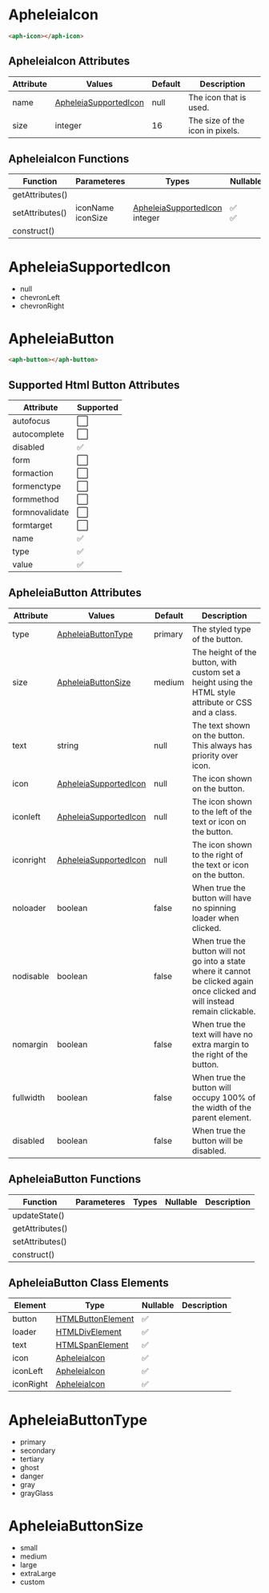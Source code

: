 # ApheleiaIcon

```html
<aph-icon></aph-icon>
```

## ApheleiaIcon Attributes

| Attribute | Values                                          | Default | Description                     |
| --------- | ----------------------------------------------- | ------- | ------------------------------- |
| name      | [ApheleiaSupportedIcon](#apheleiasupportedicon) | null    | The icon that is used.          |
| size      | integer                                         | 16      | The size of the icon in pixels. |

## ApheleiaIcon Functions

| Function        | Parameteres             | Types                                                         | Nullable | Description                                 |
| --------------- | ----------------------- | ------------------------------------------------------------- | -------- | ------------------------------------------- |
| getAttributes() |                         |                                                               |          |                                             |
| setAttributes() | iconName <br/> iconSize | [ApheleiaSupportedIcon](#apheleiasupportedicon)<br/>  integer |           :white_check_mark: <br/> :white_check_mark: ||
| construct()     |                         |                                                               |          |                                             |

# ApheleiaSupportedIcon

- null
- chevronLeft
- chevronRight

# ApheleiaButton

```html
<aph-button></aph-button>
```

## Supported Html Button Attributes

| Attribute      | Supported            |
| -------------- | -------------------- |
| autofocus      | :white_large_square: |
| autocomplete   | :white_large_square: |
| disabled       | :white_check_mark:   |
| form           | :white_large_square: |
| formaction     | :white_large_square: |
| formenctype    | :white_large_square: |
| formmethod     | :white_large_square: |
| formnovalidate | :white_large_square: |
| formtarget     | :white_large_square: |
| name           | :white_check_mark:   |
| type           | :white_check_mark:   |
| value          | :white_check_mark:   |

## ApheleiaButton Attributes

| Attribute | Values                                          | Default | Description                                                                                                                    |
| --------- | ----------------------------------------------- | ------- | ------------------------------------------------------------------------------------------------------------------------------ |
| type      | [ApheleiaButtonType](#apheleiabuttontype)       | primary | The styled type of the button.                                                                                                 |
| size      | [ApheleiaButtonSize](#apheleiabuttonsize)       | medium  | The height of the button, with custom set a height using the HTML style attribute or CSS and a class.                          |
| text      | string                                          | null    | The text shown on the button. This always has priority over icon.                                                              |
| icon      | [ApheleiaSupportedIcon](#apheleiasupportedicon) | null    | The icon shown on the button.                                                                                                  |
| iconleft  | [ApheleiaSupportedIcon](#apheleiasupportedicon) | null    | The icon shown to the left of the text or icon on the button.                                                                  |
| iconright | [ApheleiaSupportedIcon](#apheleiasupportedicon) | null    | The icon shown to the right of the text or icon on the button.                                                                 |
| noloader  | boolean                                         | false   | When true the button will have no spinning loader when clicked.                                                                |
| nodisable | boolean                                         | false   | When true the button will not go into a state where it cannot be clicked again once clicked and will instead remain clickable. |
| nomargin  | boolean                                         | false   | When true the text will have no extra margin to the right of the button.                                                       |
| fullwidth | boolean                                         | false   | When true the button will occupy 100% of the width of the parent element.                                                      |
| disabled  | boolean                                         | false   | When true the button will be disabled.                                                                                         |

## ApheleiaButton Functions

| Function        | Parameteres | Types | Nullable | Description |
| --------------- | ----------- | ----- | -------- | ----------- |
| updateState()   |             |       |          |             |
| getAttributes() |             |       |          |             |
| setAttributes() |             |       |          |             |
| construct()     |             |       |          |             |

## ApheleiaButton Class Elements

| Element   | Type                                                                                  | Nullable           | Description |
| --------- | ------------------------------------------------------------------------------------- | ------------------ | ----------- |
| button    | [HTMLButtonElement](https://developer.mozilla.org/en-US/docs/Web/HTML/Element/button) | :white_check_mark: |             |
| loader    | [HTMLDivElement](https://developer.mozilla.org/en-US/docs/Web/HTML/Element/div)       | :white_check_mark: |             |
| text      | [HTMLSpanElement](https://developer.mozilla.org/en-US/docs/Web/HTML/Element/span)     | :white_check_mark: |             |
| icon      | [ApheleiaIcon](#apheleiaicon)                                                         | :white_check_mark: |             |
| iconLeft  | [ApheleiaIcon](#apheleiaicon)                                                         | :white_check_mark: |             |
| iconRight | [ApheleiaIcon](#apheleiaicon)                                                         | :white_check_mark: |             |

# ApheleiaButtonType

- primary
- secondary
- tertiary
- ghost
- danger
- gray
- grayGlass

# ApheleiaButtonSize

- small
- medium
- large
- extraLarge
- custom
